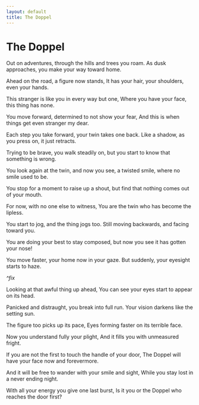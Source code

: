 ```yaml
---
layout: default
title: The Doppel
---
```


# The Doppel

Out on adventures, through the hills and trees you roam.
As dusk approaches, you make your way toward home.

Ahead on the road, a figure now stands,
It has your hair, your shoulders, even your hands.

This stranger is like you in every way but one,
Where you have your face, this thing has none.

You move forward, determined to not show your fear,
And this is when things get even stranger my dear.

Each step you take forward, your twin takes one back.
Like a shadow, as you press on, it just retracts.

Trying to be brave, you walk steadily on,
but you start to know that something is wrong.

You look again at the twin, and now you see,
a twisted smile, where no smile used to be.

You stop for a moment to raise up a shout,
but find that nothing comes out of your mouth.

For now, with no one else to witness,
You are the twin who has become the lipless.

You start to jog, and the thing jogs too.
Still moving backwards, and facing toward you.

You are doing your best to stay composed,
but now you see it has gotten your nose!

You move faster, your home now in your gaze.
But suddenly, your eyesight starts to haze.

_^fix_

Looking at that awful thing up ahead,
You can see your eyes start to appear on its head.

Panicked and distraught, you break into full run.
Your vision darkens like the setting sun.

The figure too picks up its pace,
Eyes forming faster on its terrible face.

Now you understand fully your plight,
And it fills you with unmeasured fright.

If you are not the first to touch the handle of your door,
The Doppel will have your face now and forevermore.

And it will be free to wander with your smile and sight,
While you stay lost in a never ending night.

With all your energy you give one last burst,
Is it you or the Doppel who reaches the door first?
